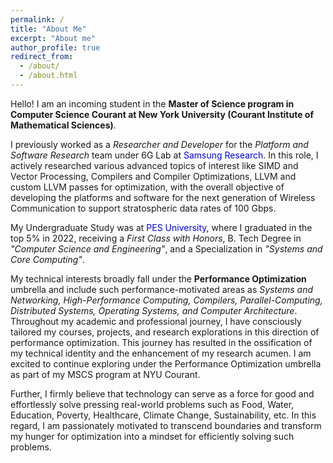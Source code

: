 ```yaml
---
permalink: /
title: "About Me"
excerpt: "About me"
author_profile: true
redirect_from: 
  - /about/
  - /about.html
---
```


<style>
  a 
  {
    color: blue;
    text-decoration: none;
  }
</style>

Hello! I am an incoming student in the **Master of Science program in Computer Science Courant at New York University (Courant Institute of Mathematical Sciences)**.

I previously worked as a *Researcher and Developer* for the *Platform and Software Research* team under 6G Lab at <a style="text-decoration: none;" href="https://research.samsung.com/sri-b">Samsung Research</a>. In this role, I actively researched various advanced topics of interest like SIMD and Vector Processing, Compilers and Compiler Optimizations, LLVM and custom LLVM passes for optimization, with the overall objective of developing the platforms and software for the next generation of Wireless Communication to support stratospheric data rates of 100 Gbps. 

My Undergraduate Study was at <a style="text-decoration: none;" href="https://www.pes.edu">PES University</a>, where I graduated in the top 5% in 2022, receiving a *First Class with Honors*, B. Tech Degree in *"Computer Science and Engineering"*, and a Specialization in *"Systems and Core Computing"*.

My technical interests broadly fall under the **Performance Optimization** umbrella and include such performance-motivated areas as *Systems and Networking, High-Performance Computing, Compilers, Parallel-Computing, Distributed Systems, Operating Systems, and Computer Architecture*. Throughout my academic and professional journey, I have consciously tailored my courses, projects, and research explorations in this direction of performance optimization. This journey has resulted in the ossification of my technical identity and the enhancement of my research acumen. I am excited to continue exploring under the Performance Optimization umbrella as part of my MSCS program at NYU Courant.

Further, I firmly believe that technology can serve as a force for good and effortlessly solve pressing real-world problems such as Food, Water, Education, Poverty, Healthcare, Climate Change, Sustainability, etc. In this regard, I am passionately motivated to transcend boundaries and transform my hunger for optimization into a mindset for efficiently solving such problems. 